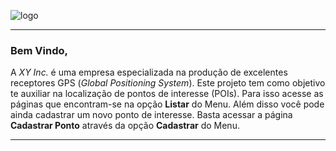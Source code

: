 ![logo](https://user-images.githubusercontent.com/25165426/55489625-a46f5e80-5608-11e9-8c13-ad81ea68cc9d.jpg)
__________________________________________________________________________________________________________________________________________

### Bem Vindo,

A _XY Inc._ é uma empresa especializada na produção de excelentes receptores GPS (_Global Positioning System_).
Este projeto tem como objetivo te auxiliar na localização de pontos de interesse (POIs). 
Para isso acesse as páginas que encontram-se na opção __Listar__ do Menu.
Além disso você pode ainda cadastrar um novo ponto de interesse. Basta acessar a página __Cadastrar Ponto__ através da opção __Cadastrar__ do Menu.

__________________________________________________________________________________________________________________________________________

